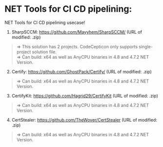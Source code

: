 # NET Tools for CI CD pipelining:

NET Tools for CI CD pipelining usecase!

1. SharpSCCM: https://github.com/Mayyhem/SharpSCCM/ (URL of modified: .zip)

> => This solution has 2 projects. CodeCepticon only supports single-project solution file. \
> => Can build: x64 as well as AnyCPU binaries in 4.8 and 4.7.2 NET Version.

2. Certify: https://github.com/GhostPack/Certify/ (URL of modified: .zip)

> => Can build: x64 as well as AnyCPU binaries in 4.8 and 4.7.2 NET Version.

3. CertifyKit: https://github.com/Hagrid29/CertifyKit (URL of modified: .zip)

> => Can build: x64 as well as AnyCPU binaries in 4.8 and 4.7.2 NET Version.

4. CertStealer: https://github.com/TheWover/CertStealer (URL of modified: .zip)

> => Can build: x64 as well as AnyCPU binaries in 4.8 and 4.7.2 NET Version.

